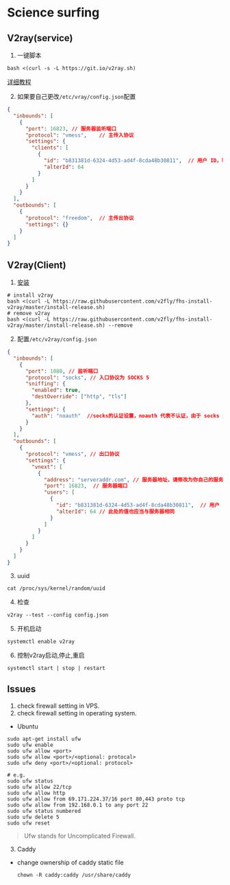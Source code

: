 Science surfing
=======

V2ray(service)
-----

1. 一键脚本

```shell
bash <(curl -s -L https://git.io/v2ray.sh)
```
[详细教程](https://github.com/233boy/v2ray/wiki/V2Ray%E6%90%AD%E5%BB%BA%E8%AF%A6%E7%BB%86%E5%9B%BE%E6%96%87%E6%95%99%E7%A8%8B)

2. 如果要自己更改`/etc/vray/config.json`配置

```json
{
  "inbounds": [
    {
      "port": 16823, // 服务器监听端口
      "protocol": "vmess",    // 主传入协议
      "settings": {
        "clients": [
          {
            "id": "b831381d-6324-4d53-ad4f-8cda48b30811",  // 用户 ID，客户端与服务器必须相同
            "alterId": 64
          }
        ]
      }
    }
  ],
  "outbounds": [
    {
      "protocol": "freedom",  // 主传出协议
      "settings": {}
    }
  ]
}
```


V2ray(Client)
-------------

1. [安装](https://github.com/v2fly/fhs-install-v2ray)

```shell
# install v2ray
bash <(curl -L https://raw.githubusercontent.com/v2fly/fhs-install-v2ray/master/install-release.sh)
# remove v2ray
bash <(curl -L https://raw.githubusercontent.com/v2fly/fhs-install-v2ray/master/install-release.sh) --remove
```

2. 配置`/etc/v2ray/config.json`

```json
{
  "inbounds": [
    {
      "port": 1080, // 监听端口
      "protocol": "socks", // 入口协议为 SOCKS 5
      "sniffing": {
        "enabled": true,
        "destOverride": ["http", "tls"]
      },
      "settings": {
        "auth": "noauth"  //socks的认证设置，noauth 代表不认证，由于 socks 通常在客户端使用，所以这里不认证
      }
    }
  ],
  "outbounds": [
    {
      "protocol": "vmess", // 出口协议
      "settings": {
        "vnext": [
          {
            "address": "serveraddr.com", // 服务器地址，请修改为你自己的服务器 IP 或域名
            "port": 16823,  // 服务器端口
            "users": [
              {
                "id": "b831381d-6324-4d53-ad4f-8cda48b30811",  // 用户 ID，必须与服务器端配置相同
                "alterId": 64 // 此处的值也应当与服务器相同
              }
            ]
          }
        ]
      }
    }
  ]
}
```

3. uuid

```shell
cat /proc/sys/kernel/random/uuid
```

4. 检查

```shell
v2ray --test --config config.json
```

5. 开机启动

```shell
systemctl enable v2ray
```

6. 控制v2ray启动,停止,重启

```shell
systemctl start | stop | restart
```

Issues
------
1. check firewall setting in VPS.
2. check firewall setting in operating system.
  - Ubuntu
  ``` shell
  sudo apt-get install ufw
  sudo ufw enable
  sudo ufw allow <port>
  sudo ufw allow <port>/<optional: protocal>
  sudo ufw deny <port>/<optional: protocol>

  # e.g.
  sudo ufw status
  sudo ufw allow 22/tcp
  sudo ufw allow http
  sudo ufw allow from 69.171.224.37/16 port 80,443 proto tcp
  sudo ufw allow from 192.168.0.1 to any port 22
  sudo ufw status numbered
  sudo ufw delete 5
  sudo ufw reset
  ```
  > Ufw stands for Uncomplicated Firewall.
  
3. Caddy
  - change ownership of caddy static file
    ``` shell
    chown -R caddy:caddy /usr/share/caddy
    ```
